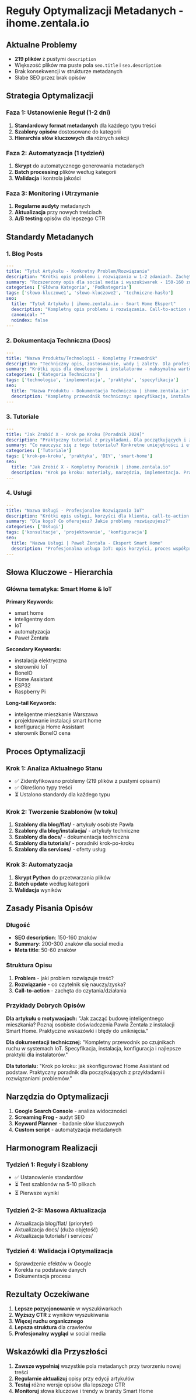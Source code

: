 # Reguły Optymalizacji Metadanych - ihome.zentala.io

## Aktualne Problemy
- **219 plików** z pustymi `description`
- Większość plików ma puste pola `seo.title` i `seo.description`
- Brak konsekwencji w strukturze metadanych
- Słabe SEO przez brak opisów

## Strategia Optymalizacji

### Faza 1: Ustanowienie Reguł (1-2 dni)
1. **Standardowy format metadanych** dla każdego typu treści
2. **Szablony opisów** dostosowane do kategorii
3. **Hierarchia słów kluczowych** dla różnych sekcji

### Faza 2: Automatyzacja (1 tydzień)
1. **Skrypt** do automatycznego generowania metadanych
2. **Batch processing** plików według kategorii
3. **Walidacja** i kontrola jakości

### Faza 3: Monitoring i Utrzymanie
1. **Regularne audyty** metadanych
2. **Aktualizacja** przy nowych treściach
3. **A/B testing** opisów dla lepszego CTR

## Standardy Metadanych

### 1. Blog Posts
```yaml
---
title: "Tytuł Artykułu - Konkretny Problem/Rozwiązanie"
description: "Krótki opis problemu i rozwiązania w 1-2 zdaniach. Zachęta do czytania."
summary: "Rozszerzony opis dla social media i wyszukiwarek - 150-160 znaków."
categories: ['Główna Kategoria', 'Podkategoria']
tags: ['słowo-kluczowe1', 'słowo-kluczowe2', 'techniczne-hasło']
seo:
  title: "Tytuł Artykułu | ihome.zentala.io - Smart Home Ekspert"
  description: "Kompletny opis problemu i rozwiązania. Call-to-action dla czytelnika. 150-160 znaków dla optymalnego SEO."
  canonical: ""
  noindex: false
---
```

### 2. Dokumentacja Techniczna (Docs)
```yaml
---
title: "Nazwa Produktu/Technologii - Kompletny Przewodnik"
description: "Techniczny opis, zastosowanie, wady i zalety. Dla profesjonalistów."
summary: "Krótki opis dla deweloperów i instalatorów - maksymalna wartość informacyjna."
categories: ['Kategoria Techniczna']
tags: ['technologia', 'implementacja', 'praktyka', 'specyfikacja']
seo:
  title: "Nazwa Produktu - Dokumentacja Techniczna | ihome.zentala.io"
  description: "Kompletny przewodnik techniczny: specyfikacja, instalacja, konfiguracja. Dla instalatorów i deweloperów IoT."
---
```

### 3. Tutoriale
```yaml
---
title: "Jak Zrobić X - Krok po Kroku [Poradnik 2024]"
description: "Praktyczny tutorial z przykładami. Dla początkujących i zaawansowanych."
summary: "Co nauczysz się z tego tutorialu? Konkretne umiejętności i efekty."
categories: ['Tutoriale']
tags: ['krok-po-kroku', 'praktyka', 'DIY', 'smart-home']
seo:
  title: "Jak Zrobić X - Kompletny Poradnik | ihome.zentala.io"
  description: "Krok po kroku: materiały, narzędzia, implementacja. Praktyczne przykłady i rozwiązania problemów."
---
```

### 4. Usługi
```yaml
---
title: "Nazwa Usługi - Profesjonalne Rozwiązania IoT"
description: "Krótki opis usługi, korzyści dla klienta, call-to-action."
summary: "Dla kogo? Co oferujesz? Jakie problemy rozwiązujesz?"
categories: ['Usługi']
tags: ['konsultacje', 'projektowanie', 'konfiguracja']
seo:
  title: "Nazwa Usługi | Paweł Żentała - Ekspert Smart Home"
  description: "Profesjonalna usługa IoT: opis korzyści, proces współpracy, cennik. Umów konsultację już dziś."
---
```

## Słowa Kluczowe - Hierarchia

### Główna tematyka: Smart Home & IoT
**Primary Keywords:**
- smart home
- inteligentny dom
- IoT
- automatyzacja
- Paweł Żentała

**Secondary Keywords:**
- instalacja elektryczna
- sterowniki IoT
- BoneIO
- Home Assistant
- ESP32
- Raspberry Pi

**Long-tail Keywords:**
- inteligentne mieszkanie Warszawa
- projektowanie instalacji smart home
- konfiguracja Home Assistant
- sterownik BoneIO cena

## Proces Optymalizacji

### Krok 1: Analiza Aktualnego Stanu
- ✅ Zidentyfikowano problemy (219 plików z pustymi opisami)
- ✅ Określono typy treści
- ⏳ Ustalono standardy dla każdego typu

### Krok 2: Tworzenie Szablonów (w toku)
1. **Szablony dla blog/flat/** - artykuły osobiste Pawła
2. **Szablony dla blog/instalacja/** - artykuły techniczne
3. **Szablony dla docs/** - dokumentacja techniczna
4. **Szablony dla tutorials/** - poradniki krok-po-kroku
5. **Szablony dla services/** - oferty usług

### Krok 3: Automatyzacja
1. **Skrypt Python** do przetwarzania plików
2. **Batch update** według kategorii
3. **Walidacja** wyników

## Zasady Pisania Opisów

### Długość
- **SEO description**: 150-160 znaków
- **Summary**: 200-300 znaków dla social media
- **Meta title**: 50-60 znaków

### Struktura Opisu
1. **Problem** - jaki problem rozwiązuje treść?
2. **Rozwiązanie** - co czytelnik się nauczy/zyska?
3. **Call-to-action** - zachęta do czytania/działania

### Przykłady Dobrych Opisów

**Dla artykułu o motywacjach:**
"Jak zacząć budowę inteligentnego mieszkania? Poznaj osobiste doświadczenia Pawła Żentała z instalacji Smart Home. Praktyczne wskazówki i błędy do uniknięcia."

**Dla dokumentacji technicznej:**
"Kompletny przewodnik po czujnikach ruchu w systemach IoT. Specyfikacja, instalacja, konfiguracja i najlepsze praktyki dla instalatorów."

**Dla tutorialu:**
"Krok po kroku: jak skonfigurować Home Assistant od podstaw. Praktyczny poradnik dla początkujących z przykładami i rozwiązaniami problemów."

## Narzędzia do Optymalizacji

1. **Google Search Console** - analiza widoczności
2. **Screaming Frog** - audyt SEO
3. **Keyword Planner** - badanie słów kluczowych
4. **Custom script** - automatyzacja metadanych

## Harmonogram Realizacji

### Tydzień 1: Reguły i Szablony
- ✅ Ustanowienie standardów
- ⏳ Test szablonów na 5-10 plikach
- ⏳ Pierwsze wyniki

### Tydzień 2-3: Masowa Aktualizacja
- Aktualizacja blog/flat/ (priorytet)
- Aktualizacja docs/ (duża objętość)
- Aktualizacja tutorials/ i services/

### Tydzień 4: Walidacja i Optymalizacja
- Sprawdzenie efektów w Google
- Korekta na podstawie danych
- Dokumentacja procesu

## Rezultaty Oczekiwane

1. **Lepsze pozycjonowanie** w wyszukiwarkach
2. **Wyższy CTR** z wyników wyszukiwania
3. **Więcej ruchu organicznego**
4. **Lepsza struktura** dla crawlerów
5. **Profesjonalny wygląd** w social media

## Wskazówki dla Przyszłości

1. **Zawsze wypełniaj** wszystkie pola metadanych przy tworzeniu nowej treści
2. **Regularnie aktualizuj** opisy przy edycji artykułów
3. **Testuj** różne wersje opisów dla lepszego CTR
4. **Monitoruj** słowa kluczowe i trendy w branży Smart Home
